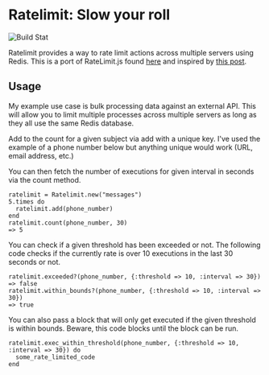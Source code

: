 Ratelimit: Slow your roll
==========================
![Build Stat](https://secure.travis-ci.org/ejfinneran/ratelimit.png)


Ratelimit provides a way to rate limit actions across multiple servers using Redis.  This is a port of RateLimit.js found [here](https://github.com/chriso/redback/blob/master/lib/advanced_structures/RateLimit.js) and inspired by [this post](http://chris6f.com/rate-limiting-with-redis). 

Usage
-----

My example use case is bulk processing data against an external API.  This will allow you to limit multiple processes across multiple servers as long as they all use the same Redis database.

Add to the count for a given subject via add with a unique key. I've used the example of a phone number below but anything unique would work (URL, email address, etc.)

You can then fetch the number of executions for given interval in seconds via the count method.

    ratelimit = Ratelimit.new("messages")
    5.times do
      ratelimit.add(phone_number)
    end
    ratelimit.count(phone_number, 30)
    => 5

You can check if a given threshold has been exceeded or not. The following code checks if the currently rate is over 10 executions in the last 30 seconds or not.

    ratelimit.exceeded?(phone_number, {:threshold => 10, :interval => 30})
    => false
    ratelimit.within_bounds?(phone_number, {:threshold => 10, :interval => 30})
    => true

You can also pass a block that will only get executed if the given threshold is within bounds. Beware, this code blocks until the block can be run.

    ratelimit.exec_within_threshold(phone_number, {:threshold => 10, :interval => 30}) do
      some_rate_limited_code
    end
